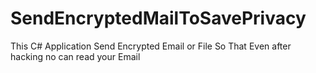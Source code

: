 # SendEncryptedMailToSavePrivacy
This C# Application Send Encrypted Email or File So That Even after hacking no can read your Email

